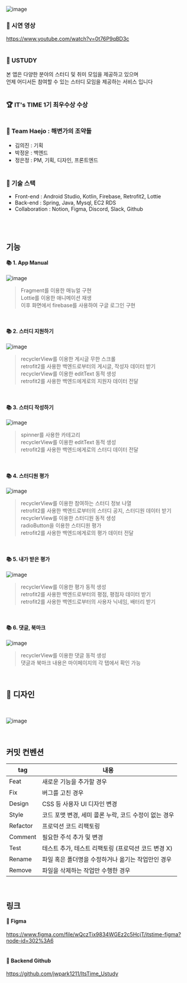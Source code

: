 ![image](https://user-images.githubusercontent.com/100047095/182458825-895bfb8c-4811-4068-be4a-dfb4497dbbc9.png)
### 🔗 시연 영상 
https://www.youtube.com/watch?v=0t76P9qBD3c
<br/><br/>


### 📒 USTUDY
본 앱은 다양한 분야의 스터디 및 취미 모임을 제공하고 있으며<br/>
언제 어디서든 참여할 수 있는 스터디 모임을 제공하는 서비스 입니다
<br/><br/>

### 🏆 IT's TIME 1기 최우수상 수상 <br/><br/>

### 🌊 Team Haejo : 해변가의 조약돌
+ 김의진 : 기획
+ 박정운 : 백엔드
+ 정은정 : PM, 기획, 디자인, 프론트엔드<br/><br/>

### 📌 기술 스택
+ Front-end : Android Studio, Kotlin, Firebase, Retrofit2, Lottie<br/>
+ Back-end : Spring, Java, Mysql, EC2 RDS<br/>
+ Collaboration : Notion, Figma, Discord, Slack, Github <br/><br/>

<br/>

## 기능

#### 📚 1. App Manual <br/>
![image](https://user-images.githubusercontent.com/100047095/182464296-17afb1c2-c599-4578-bc5e-8b1b026ea21a.png)

> Fragment를 이용한 매뉴얼 구현 <br/>
Lottie를 이용한 애니메이션 재생 <br/>
이후 화면에서 firebase를 사용하여 구글 로그인 구현 <br/>
>

<br/>

#### 📚 2. 스터디 지원하기 <br/>
![image](https://user-images.githubusercontent.com/100047095/182459443-d9e88e2b-01c0-4258-93f8-89da27938907.png)

> recyclerView를 이용한 게시글 무한 스크롤<br/>
retrofit2를 사용한 백엔드로부터의 게시글, 작성자 데이터 받기 <br/>
recyclerView를 이용한 editText 동적 생성<br/>
retrofit2를 사용한 백엔드에게로의 지원자 데이터 전달 
>

<br/>

#### 📚 3. 스터디 작성하기 <br/>
![image](https://user-images.githubusercontent.com/100047095/182461990-4a91f7c6-bc19-47f6-a569-bd3673fb23f2.PNG)

> spinner를 사용한 카테고리 <br/>
recyclerView를 이용한 editText 동적 생성<br/>
retrofit2를 사용한 백엔드에게로의 스터디 데이터 전달 
>

<br/>

#### 📚 4. 스터디원 평가 <br/>
![image](https://user-images.githubusercontent.com/100047095/182462334-9a727ea4-0de4-4605-9b83-ee5a6cf2a5f2.PNG)

> recyclerView를 이용한 참여하는 스터디 정보 나열 <br/>
retrofit2를 사용한 백엔드로부터의 스터디 공지, 스터디원 데이터 받기 <br/>
recyclerView를 이용한 스터디원 동적 생성<br/>
radioButton을 이용한 스터디원 평가 <br/>
retrofit2를 사용한 백엔드에게로의 평가 데이터 전달
>

<br/>

#### 📚 5. 내가 받은 평가 <br/>
![image](https://user-images.githubusercontent.com/100047095/182462683-1537f1bf-7608-4be8-872f-6ad72224d251.PNG)

> recyclerView를 이용한 평가 동적 생성<br/>
retrofit2를 사용한 백엔드로부터의 평점, 평점자 데이터 받기 <br/>
retrofit2를 사용한 백엔드로부터의 사용자 닉네임, 배터리 받기 <br/>
>

<br/>

#### 📚 6. 댓글, 북마크 <br/>
![image](https://user-images.githubusercontent.com/100047095/182463017-18698561-639e-48c2-b7a0-a8530c50db29.png)

> recyclerView를 이용한 댓글 동적 생성 <br/>
댓글과 북마크 내용은 마이페이지의 각 탭에서 확인 가능 <br/>
>


<br/>

## 🎨 디자인
<br/>

![image](https://user-images.githubusercontent.com/100047095/182463401-66f8ed3d-e740-49f3-ae3a-d8a534a308e2.PNG)



<br/>

## 커밋 컨벤션

|tag|내용|
|------|---|
|Feat|새로운 기능을 추가할 경우|
|Fix|버그를 고친 경우|
|Design|CSS 등 사용자 UI 디자인 변경|
|Style|코드 포맷 변경, 세미 콜론 누락, 코드 수정이 없는 경우|
|Refactor|프로덕션 코드 리팩토링|
|Comment|필요한 주석 추가 및 변경|
|Test|테스트 추가, 테스트 리팩토링 (프로덕션 코드 변경 X)|
|Rename|파일 혹은 폴더명을 수정하거나 옮기는 작업만인 경우|
|Remove|파일을 삭제하는 작업만 수행한 경우|


<br/>

## 링크

#### 🔗 Figma
https://www.figma.com/file/wQczTix9834WGEz2c5HcjT/itstime-figma?node-id=302%3A6
<br/><br/>

#### 🔗 Backend Github
https://github.com/jwpark1211/ItsTime_Ustudy <br/><br/>


